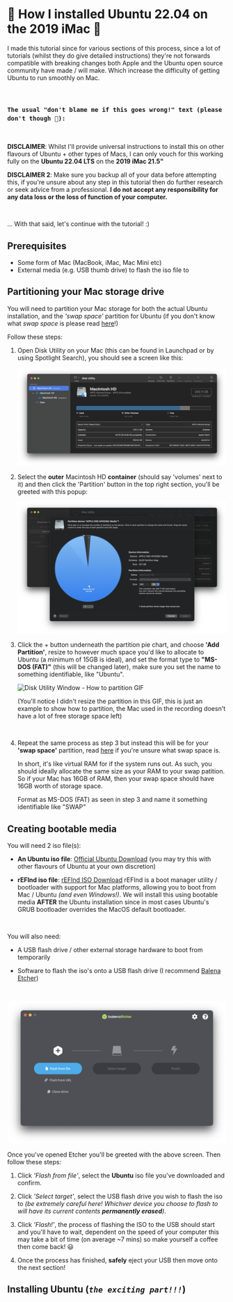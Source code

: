 # 👾 How I installed Ubuntu 22.04 on the 2019 iMac 👾

I made this tutorial since for various sections of this process, since a lot of tutorials (whilst they do give detailed instructions) they're not forwards compatible with breaking changes both Apple and the Ubuntu open source community have made / will make. Which increase the difficulty of getting Ubuntu to run smoothly on Mac.

<br />

### `The usual "don't blame me if this goes wrong!" text (please don't though 🥲):`

<br />

**DISCLAIMER**: Whilst I'll provide universal instructions to install this on other flavours of Ubuntu + other types of Macs, I can only vouch for this working fully on the **Ubuntu 22.04 LTS** on the **2019 iMac 21.5"**

**DISCLAIMER 2**: Make sure you backup all of your data before attempting this, if you're unsure about any step in this tutorial then do further research or seek advice from a professional. **I do not accept any responsibility for any data loss or the loss of function of your computer.**

<br />

... With that said, let's continue with the tutorial! :)

## Prerequisites

- Some form of Mac (MacBook, iMac, Mac Mini etc)
- External media (e.g. USB thumb drive) to flash the iso file to

## Partitioning your Mac storage drive

You will need to partition your Mac storage for both the actual Ubuntu installation, and the _'swap space'_ partition for Ubuntu (if you don't know what _swap space_ is please read [here](https://help.ubuntu.com/community/SwapFaq)!)

Follow these steps:

1. Open Disk Utility on your Mac (this can be found in Launchpad or by using Spotlight Search), you should see a screen like this:

   ![Disk Utility Window](./screenshots/disk-utility/disk-utility-screenshot-1.png)

2. Select the **outer** Macintosh HD **container** (should say 'volumes' next to it) and then click the 'Partition' button in the top right section, you'll be greeted with this popup:

   ![Disk Utility Window - Partition Popup](./screenshots/disk-utility/disk-utility-screenshot-2.png)

3. Click the + button underneath the partition pie chart, and choose **'Add Partition'**, resize to however much space you'd like to allocate to Ubuntu (a minimum of 15GB is ideal), and set the format type to **"MS-DOS (FAT)"** (this will be changed later), make sure you set the name to something identifiable, like "Ubuntu".

   ![Disk Utility Window - How to partition GIF](./screenshots/disk-utility/disk-utility-screenshot-3.gif)

   (You'll notice I didn't resize the partition in this GIF, this is just an example to show how to partition, the Mac used in the recording doesn't have a lot of free storage space left)

   <br />

4. Repeat the same process as step 3 but instead this will be for your **'swap space'** partition, read [here](https://help.ubuntu.com/community/SwapFaq) if you're unsure what swap space is.

   In short, it's like virtual RAM for if the system runs out. As such, you should ideally allocate the same size as your RAM to your swap patition. So if your Mac has 16GB of RAM, then your swap space should have 16GB worth of storage space.

   Format as MS-DOS (FAT) as seen in step 3 and name it something identifiable like "SWAP"

## Creating bootable media

You will need 2 iso file(s):

- **An Ubuntu iso file**: [Official Ubuntu Download](https://ubuntu.com/download/desktop) (you may try this with other flavours of Ubuntu at your own discretion)

- **rEFInd iso file**: [rEFInd ISO Download](https://etcher.balena.io/) rEFInd is a boot manager utility / bootloader with support for Mac platforms, allowing you to boot from Mac / Ubuntu _(and even Windows!)_. We will install this using bootable media **AFTER** the Ubuntu installation since in most cases Ubuntu's GRUB bootloader overrides the MacOS default bootloader.

<br />

You will also need:

- A USB flash drive / other external storage hardware to boot from temporarily

- Software to flash the iso's onto a USB flash drive (I recommend [Balena Etcher](https://etcher.balena.io/))

<br />

![Screenshot of Balena Etcher interface](./screenshots/etcher/etcher-screenshot.png)

Once you've opened Etcher you'll be greeted with the above screen. Then follow these steps:

1. Click _'Flash from file'_, select the **Ubuntu** iso file you've downloaded and confirm.

2. Click _'Select target'_, select the USB flash drive you wish to flash the iso to _(be extremely careful here! Whichver device you choose to flash to will have its current contents **permanently erased**)_.

3. Click _'Flash!'_, the process of flashing the ISO to the USB should start and you'll have to wait, dependent on the speed of your computer this may take a bit of time (on average ~7 mins) so make yourself a coffee then come back! 😃

4. Once the process has finished, **safely** eject your USB then move onto the next section!

## Installing Ubuntu (_`the exciting part!!!`_)

